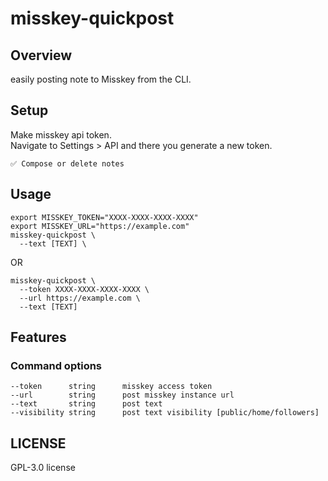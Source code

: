 # misskey-quickpost

## Overview
easily posting note to Misskey from the CLI. 

## Setup
Make misskey api token.  
Navigate to Settings > API and there you generate a new token.
```
✅ Compose or delete notes
```

## Usage
```
export MISSKEY_TOKEN="XXXX-XXXX-XXXX-XXXX"
export MISSKEY_URL="https://example.com"
misskey-quickpost \
  --text [TEXT] \
```
OR
```
misskey-quickpost \
  --token XXXX-XXXX-XXXX-XXXX \
  --url https://example.com \
  --text [TEXT]
```


## Features
### Command options
```
--token      string      misskey access token
--url        string      post misskey instance url
--text       string      post text
--visibility string      post text visibility [public/home/followers]
```

## LICENSE
GPL-3.0 license